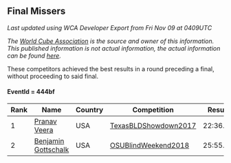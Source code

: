 ## Final Missers

*Last updated using WCA Developer Export from Fri Nov 09 at 0409UTC*

*The [World Cube Association](https://www.worldcubeassociation.org) is the source and owner of this information. This published information is not actual information, the actual information can be found [here](https://www.worldcubeassociation.org/results).*

These competitors achieved the best results in a round preceding a final, without proceeding to said final.

#### EventId = 444bf

|Rank|Name|Country|Competition|Result|  
|--|--|--|--|--|  
|1|[Pranav Veera](https://www.worldcubeassociation.org/persons/2015VEER01)|USA|[TexasBLDShowdown2017](https://www.worldcubeassociation.org/competitions/TexasBLDShowdown2017)|22:36.00|  
|2|[Benjamin Gottschalk](https://www.worldcubeassociation.org/persons/2016GOTT01)|USA|[OSUBlindWeekend2018](https://www.worldcubeassociation.org/competitions/OSUBlindWeekend2018)|25:55.00|  
